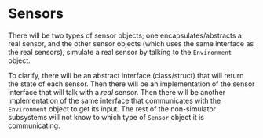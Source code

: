 # Sensors #

There will be two types of sensor objects; one encapsulates/abstracts a real sensor, and the other sensor objects (which uses the same interface as the real sensors), simulate a real sensor by talking to the `Environment` object.

To clarify, there will be an abstract interface (class/struct) that will return the state of each sensor.  Then there will be an implementation of the sensor interface that will talk with a *real* sensor. Then there will be another implementation of the same interface that communicates with the `Environment` object to get its input. The rest of the non-simulator subsystems will not know to which type of `Sensor` object it is communicating.
